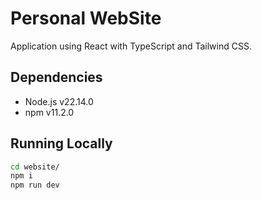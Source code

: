 # Personal WebSite

Application using React with TypeScript and Tailwind CSS.

## Dependencies

- Node.js v22.14.0
- npm v11.2.0

## Running Locally

```sh
cd website/
npm i
npm run dev
```
